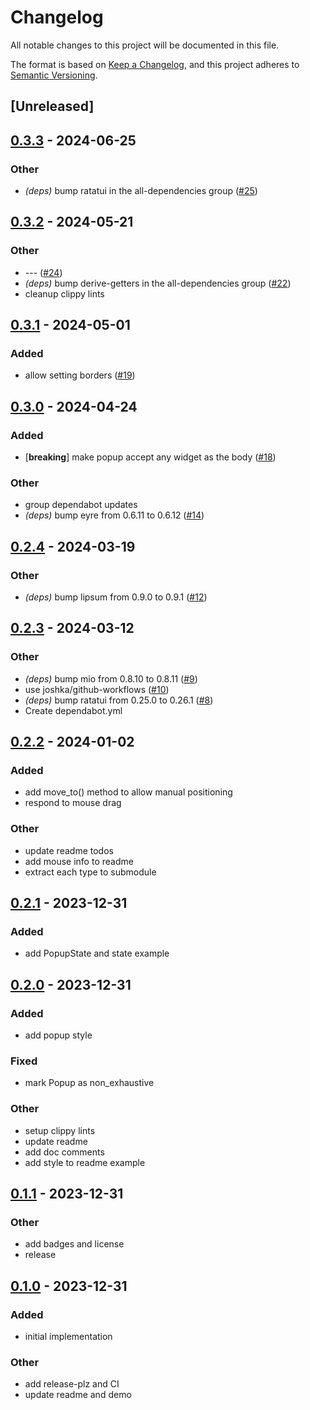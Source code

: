 # Changelog
All notable changes to this project will be documented in this file.

The format is based on [Keep a Changelog](https://keepachangelog.com/en/1.0.0/),
and this project adheres to [Semantic Versioning](https://semver.org/spec/v2.0.0.html).

## [Unreleased]

## [0.3.3](https://github.com/joshka/tui-popup/compare/v0.3.2...v0.3.3) - 2024-06-25

### Other
- *(deps)* bump ratatui in the all-dependencies group ([#25](https://github.com/joshka/tui-popup/pull/25))

## [0.3.2](https://github.com/joshka/tui-popup/compare/v0.3.1...v0.3.2) - 2024-05-21

### Other
- --- ([#24](https://github.com/joshka/tui-popup/pull/24))
- *(deps)* bump derive-getters in the all-dependencies group ([#22](https://github.com/joshka/tui-popup/pull/22))
- cleanup clippy lints

## [0.3.1](https://github.com/joshka/tui-popup/compare/v0.3.0...v0.3.1) - 2024-05-01

### Added
- allow setting borders ([#19](https://github.com/joshka/tui-popup/pull/19))

## [0.3.0](https://github.com/joshka/tui-popup/compare/v0.2.4...v0.3.0) - 2024-04-24

### Added
- [**breaking**] make popup accept any widget as the body ([#18](https://github.com/joshka/tui-popup/pull/18))

### Other
- group dependabot updates
- *(deps)* bump eyre from 0.6.11 to 0.6.12 ([#14](https://github.com/joshka/tui-popup/pull/14))

## [0.2.4](https://github.com/joshka/tui-popup/compare/v0.2.3...v0.2.4) - 2024-03-19

### Other
- *(deps)* bump lipsum from 0.9.0 to 0.9.1 ([#12](https://github.com/joshka/tui-popup/pull/12))

## [0.2.3](https://github.com/joshka/tui-popup/compare/v0.2.2...v0.2.3) - 2024-03-12

### Other
- *(deps)* bump mio from 0.8.10 to 0.8.11 ([#9](https://github.com/joshka/tui-popup/pull/9))
- use joshka/github-workflows ([#10](https://github.com/joshka/tui-popup/pull/10))
- *(deps)* bump ratatui from 0.25.0 to 0.26.1 ([#8](https://github.com/joshka/tui-popup/pull/8))
- Create dependabot.yml

## [0.2.2](https://github.com/joshka/tui-popup/compare/v0.2.1...v0.2.2) - 2024-01-02

### Added
- add move_to() method to allow manual positioning
- respond to mouse drag

### Other
- update readme todos
- add mouse info to readme
- extract each type to submodule

## [0.2.1](https://github.com/joshka/tui-popup/compare/v0.2.0...v0.2.1) - 2023-12-31

### Added
- add PopupState and state example

## [0.2.0](https://github.com/joshka/tui-popup/compare/v0.1.1...v0.2.0) - 2023-12-31

### Added
- add popup style

### Fixed
- mark Popup as non_exhaustive

### Other
- setup clippy lints
- update readme
- add doc comments
- add style to readme example

## [0.1.1](https://github.com/joshka/tui-popup/compare/v0.1.0...v0.1.1) - 2023-12-31

### Other
- add badges and license
- release

## [0.1.0](https://github.com/joshka/tui-popup/releases/tag/v0.1.0) - 2023-12-31

### Added
- initial implementation

### Other
- add release-plz and CI
- update readme and demo
